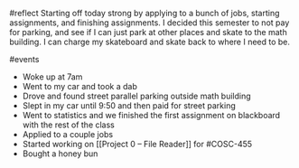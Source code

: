 #reflect 
Starting off today strong by applying to a bunch of jobs, starting assignments, and finishing assignments. I decided this semester to not pay for parking, and see if I can just park at other places and skate to the math building. I can charge my skateboard and skate back to where I need to be.


#events 
- Woke up at 7am
- Went to my car and took a dab
- Drove and found street parallel parking outside math building
- Slept in my car until 9:50 and then paid for street parking
- Went to statistics and we finished the first assignment on blackboard with the rest of the class
- Applied to a couple jobs
- Started working on [[Project 0 – File Reader]] for #COSC-455 
- Bought a honey bun